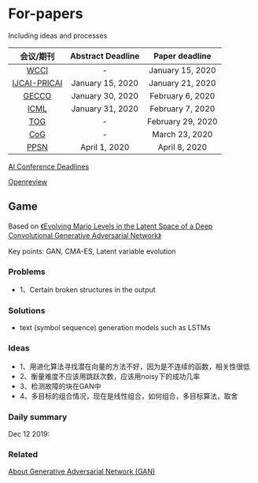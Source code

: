 # For-papers

Including ideas and processes



|                          会议/期刊                           | Abstract Deadline |  Paper deadline   |
| :----------------------------------------------------------: | :---------------: | :---------------: |
|             [WCCI](https://wcci2020.org/calls/)              |         -         | January 15, 2020  |
| [IJCAI-PRICAI](https://www.ijcai20.org/call-for-papers.html) | January 15, 2020  | January 21, 2020  |
| [GECCO](https://gecco-2020.sigevo.org/index.html/Call+for+Papers) | January 30, 2020  | February 6, 2020  |
|                   [ICML](https://icml.cc/)                   | January 31, 2020  | February 7, 2020  |
|          [TOG](http://transactions.games/#special)           |         -         | February 29, 2020 |
|             [CoG](http://ieee-cog.org/2020/cfp)              |         -         |  March 23, 2020   |
|        [PPSN](https://ppsn2020.liacs.leidenuniv.nl/)         |   April 1, 2020   |   April 8, 2020   |

[AI Conference Deadlines](https://aideadlin.es/?sub=,ML,RO,CV,SP,NLP,DM)

[Openreview](https://openreview.net/)



## Game

Based on [《Evolving Mario Levels in the Latent Space of a Deep Convolutional Generative Adversarial Network》](https://arxiv.org/abs/1805.00728)

Key points: GAN, CMA-ES, Latent variable evolution

### Problems

* 1、Certain broken structures in the output

### Solutions

* text (symbol sequence) generation models such as LSTMs

### Ideas

* 1、用进化算法寻找潜在向量的方法不好，因为是不连续的函数，相关性很低
* 2、衡量难度不应该用跳跃次数，应该用noisy下的成功几率
* 3、检测故障的块在GAN中
* 4、多目标的组合情况，现在是线性组合，如何组合，多目标算法，取舍

### Daily summary

Dec 12 2019: 

### Related 

[About Generative Adversarial Network (GAN)](https://github.com/yzy1996/Artificial-Intelligence/tree/master/Machine-Learning/GAN)

